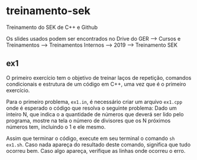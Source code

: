 # treinamento-sek
Treinamento do SEK de C++ e Github

Os slides usados podem ser encontrados no Drive do GER --> Cursos e Treinamentos --> Treinamentos Internos --> 2019 --> Treinamento SEK

## ex1
O primeiro exercício tem o objetivo de treinar laços de repetição, comandos condicionais e estrutura de um código em C++, uma vez que é o primeiro exercício.

Para o primeiro problema, `ex1.in`, é necessário criar um arquivo `ex1.cpp` onde é esperado o código que resolva o seguinte problema: Dado um inteiro N, que indica o a quantidade de números que deverá ser lido pelo programa, mostre na tela o número de divisores que os N próximos números tem, incluindo o 1 e ele mesmo.

Assim que terminar o código, execute em seu terminal o comando `sh ex1.sh`. Caso nada apareça do resultado deste comando, significa que tudo ocorreu bem. Caso algo apareça, verifique as linhas onde ocorreu o erro.
